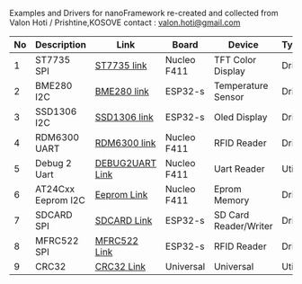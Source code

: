 Examples and Drivers for nanoFramework
re-created and collected from Valon Hoti / Prishtine,KOSOVE 
contact : valon.hoti@gmail.com

No | Description | Link  | Board  | Device | TypeOf
------------ | ------------- | ------------- | ------------- | ------------- | -------------
1 | ST7735 SPI|[ST7735 link](https://github.com/valoni/netmf-interpreter4x/tree/master/nanoFrameworks%20Drivers%20and%20Examples/ST7735)|Nucleo F411|TFT Color Display|Driver
2 | BME280 I2C|[BME280 link](https://github.com/valoni/netmf-interpreter4x/tree/master/nanoFrameworks%20Drivers%20and%20Examples/BME280)|ESP32-s|Temperature Sensor|Driver
3 | SSD1306 I2C|[SSD1306 link](https://github.com/valoni/netmf-interpreter4x/tree/master/nanoFrameworks%20Drivers%20and%20Examples/SSD1306)|ESP32-s|Oled Display|Driver
4 | RDM6300 UART|[RDM6300 link](https://github.com/valoni/netmf-interpreter4x/tree/master/nanoFrameworks%20Drivers%20and%20Examples/RDM6300)|Nucleo F411|RFID Reader|Driver
5 | Debug 2 Uart|[DEBUG2UART Link](https://github.com/valoni/netmf-interpreter4x/tree/master/nanoFrameworks%20Drivers%20and%20Examples/DEBUG2UART)|Nucleo F411|Uart Reader|Utility
6 | AT24Cxx Eeprom I2C|[Eeprom Link](https://github.com/valoni/netmf-interpreter4x/tree/master/nanoFrameworks%20Drivers%20and%20Examples/AT24Cxx%20Eeprom)|Nucleo F411|Eprom Memory|Driver
7 | SDCARD SPI|[SDCARD Link](https://github.com/valoni/netmf-interpreter4x/tree/master/nanoFrameworks%20Drivers%20and%20Examples/nf.SDCard)|ESP32-s|SD Card Reader/Writer|Driver
8 | MFRC522 SPI|[MFRC522 Link](https://github.com/valoni/netmf-interpreter4x/tree/master/nanoFrameworks%20Drivers%20and%20Examples/nf.MFRC522)|ESP32-s|RFID Reader|Driver
9| CRC32|[CRC32 Link](https://github.com/valoni/netmf-interpreter4x/tree/master/nanoFrameworks%20Drivers%20and%20Examples/CRC32)|Universal|Universal|Utility
